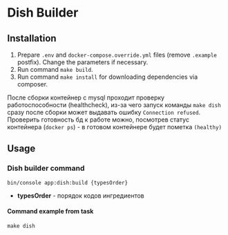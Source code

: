 # Dish Builder

## Installation
1. Prepare `.env` and `docker-compose.override.yml` files (remove `.example` postfix). Change the parameters if necessary.
2. Run command `make build`.
3. Run command `make install` for downloading dependencies via composer.

После сборки контейнер с mysql проходит проверку работоспособности (healthcheck), из-за чего запуск команды `make dish`
сразу после сборки может выдавать ошибку `Connection refused`. 
Проверить готовность бд к работе можно, посмотрев статус контейнера (`docker ps`) - в готовом контейнере 
будет пометка `(healthy)`

## Usage

### Dish builder command

```
bin/console app:dish:build {typesOrder}
```
* **typesOrder** - порядок кодов ингредиентов
#### Command example from task
```
make dish
```